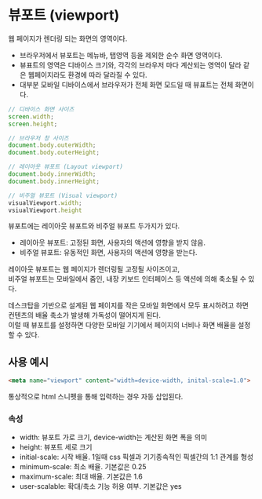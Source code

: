 # 뷰포트 (viewport)

웹 페이지가 렌더링 되는 화면의 영역이다.

- 브라우저에서 뷰포트는 메뉴바, 탭영역 등을 제외한 순수 화면 영역이다.  
- 뷰표트의 영역은 디바이스 크기와, 각각의 브라우저 마다 계산되는 영역이 달라 같은 웹페이지라도 환경에 따라 달라질 수 있다.
- 대부분 모바일 디바이스에서 브라우저가 전체 화면 모드일 때 뷰표트는 전체 화면이다.

```javascript
// 디바이스 화면 사이즈
screen.width;
screen.height;

// 브라우저 창 사이즈
document.body.outerWidth;
document.body.outerHeight;

// 레이아웃 뷰포트 (Layout viewport)
document.body.innerWidth;
document.body.innerHeight;

// 비주얼 뷰포트 (Visual viewport)
visualViewport.width;
vsiualViewport.height
```

뷰포트에는 레이아웃 뷰포트와 비주얼 뷰포트 두가지가 있다.

- 레이아웃 뷰포트: 고정된 화면, 사용자의 액션에 영향을 받지 않음.
- 비주얼 뷰포트: 유동적인 화면, 사용자의 액션에 영향을 받는다.

레이아웃 뷰포트는 웹 페이지가 렌더링될 고정될 사이즈이고,  
비주얼 뷰포트는 모바일에서 줌인, 내장 키보드 인터페이스 등 액션에 의해 축소될 수 있다.

데스크탑을 기반으로 설계된 웹 페이지를 작은 모바일 화면에서 모두 표시하려고 하면 컨텐츠의 배율 축소가 발생해 가독성이 떨어지게 된다.  
이럴 때 뷰포트를 설정하면 다양한 모바일 기기에서 페이지의 너비나 화면 배율을 설정할 수 있다.

## 사용 예시
```html
<meta name="viewport" content="width=device-width, inital-scale=1.0">
```
통상적으로 html 스니펫을 통해 입력하는 경우 자동 삽입된다.

### 속성
- width: 뷰포트 가로 크기, device-width는 계산된 화면 폭을 의미
- height: 뷰포트 세로 크기
- initial-scale: 시작 배율. 1일때 css 픽셀과 기기종속적인 픽셀간의 1:1 관계를 형성
- minimum-scale: 최소 배율. 기본값은 0.25
- maximum-scale: 최대 배율. 기본값은 1.6
- user-scalable: 확대/축소 기능 허용 여부. 기본값은 yes